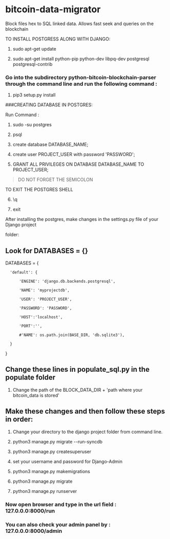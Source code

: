 # bitcoin-data-migrator

Block files hex to SQL linked data. Allows fast seek and queries on the blockchain

TO INSTALL POSTGRESS ALONG WITH DJANGO:

1. sudo apt-get update


2. sudo apt-get install python-pip python-dev libpq-dev postgresql postgresql-contrib


### Go into the subdirectory python-bitcoin-blockchain-parser through the command line and run the following command :

1. pip3 setup.py install


###CREATING DATABASE IN POSTGRES:

Run Command :

1. sudo -su postgres

2. psql

3. create database DATABASE_NAME;

4. create user PROJECT_USER with password 'PASSWORD';

5. GRANT ALL PRIVILEGES ON DATABASE DATABASE_NAME TO PROJECT_USER;

> DO NOT FORGET THE SEMICOLON

TO EXIT THE POSTGRES SHELL

6. \q

7. exit


After installing the postgres, make changes in the settings.py file of your Django project

folder:


## Look for DATABASES = {}


  DATABASES = {

      'default': {

          'ENGINE': 'django.db.backends.postgresql',

          'NAME': 'myprojectdb',

          'USER': 'PROJECT_USER',

          'PASSWORD': 'PASSWORD',

          'HOST':'localhost',

          'PORT':'',

          #'NAME': os.path.join(BASE_DIR, 'db.sqlite3'),

      }
  }

## Change these lines in populate_sql.py in the populate folder

1. Change the path of the BLOCK_DATA_DIR + 'path where your bitcoin_data is stored'


## Make these changes and then follow these steps in order:

1. Change your directory to the django project folder from command line.

2. python3 manage.py migrate --run-syncdb

3. python3 manage.py createsuperuser

4. set your username and password for Django-Admin

5. python3 manage.py makemigrations

6. python3 manage.py migrate

7. python3 manage.py runserver


### Now open browser and type in the url field :  127.0.0.0:8000/run

### You can also check your admin panel by :  127.0.0.0:8000/admin

